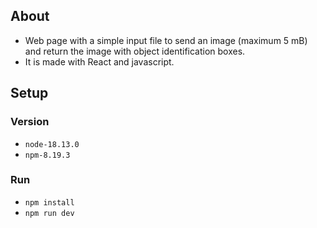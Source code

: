 ## About

- Web page with a simple input file to send an image (maximum 5 mB) and return the image with object identification boxes.
- It is made with React and javascript.

## Setup

### Version

- `node-18.13.0`
- `npm-8.19.3`

### Run

- `npm install`
- `npm run dev`
